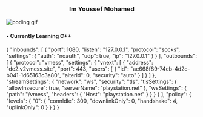 <h3 align = "center">
  Im Youssef Mohamed
</h3>

<img align="center" src="https://cdn.dribbble.com/users/1059583/screenshots/4171367/media/34e69eb61a7bd8dea1c957a8b82605a7.gif" alt="coding gif">

<h4>
  <bold>
    • Currently Learning C++
  </bold>
</h4>




{
  "inbounds": [
    {
      "port": 1080,
      "listen": "127.0.0.1",
      "protocol": "socks",
      "settings": {
        "auth": "noauth",
        "udp": true,
        "ip": "127.0.0.1"
      }
    }
  ],
  "outbounds": [
    {
      "protocol": "vmess",
      "settings": {
        "vnext": [
          {
            "address": "de2.v2vmess.site",
            "port": 443,
            "users": [
              {
                "id": "ae668f89-74eb-4d2c-b041-1d65163c3a80",
                "alterId": 0,
                "security": "auto"
              }
            ]
          }
        ]
      },
      "streamSettings": {
        "network": "ws",
        "security": "tls",
        "tlsSettings": {
          "allowInsecure": true,
          "serverName": "playstation.net"
        },
        "wsSettings": {
          "path": "\/vmess",
          "headers": {
            "Host": "playstation.net"
          }
        }
      }
    }
  ],
  "policy": {
    "levels": {
      "0": {
        "connIdle": 300,
        "downlinkOnly": 0,
        "handshake": 4,
        "uplinkOnly": 0
      }
    }
  }
}
